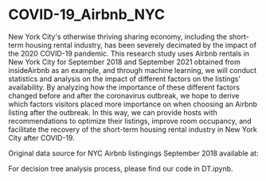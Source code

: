 # COVID-19_Airbnb_NYC

New York City's otherwise thriving sharing economy, including the short-term housing rental industry, has been severely decimated by the impact of the 2020 COVID-19 pandemic. This research study uses Airbnb rentals in New York City for September 2018 and September 2021 obtained from insideAirbnb as an example, and through machine learning, we will conduct statistics and analysis on the impact of different factors on the listings’ availability.
By analyzing how the importance of these different factors changed before and after the coronavirus outbreak, we hope to derive which factors visitors placed more importance on when choosing an Airbnb listing after the outbreak. In this way, we can provide hosts with recommendations to optimize their listings, improve room occupancy, and facilitate the recovery of the short-term housing rental industry in New York City after COVID-19.

Original data source for NYC Airbnb listingings September 2018 available at:


For decision tree analysis process, please find our code in DT.ipynb. 
